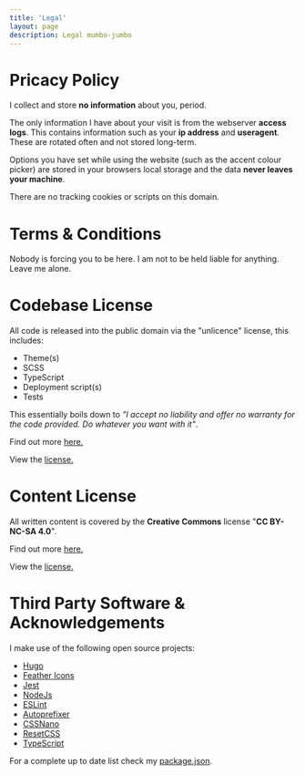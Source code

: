 ```yaml
---
title: 'Legal'
layout: page
description: Legal mumbo-jumbo
---
```


# Pricacy Policy
I collect and store **no information** about you, period.

The only information I have about your visit is from the webserver **access logs**. This contains information such as your **ip address** and **useragent**. These are rotated often and not stored long-term.

Options you have set while using the website (such as the accent colour picker) are stored in your browsers local storage and the data **never leaves your machine**.

There are no tracking cookies or scripts on this domain.

# Terms & Conditions
Nobody is forcing you to be here. I am not to be held liable for anything. Leave me alone.

# Codebase License
All code is released into the public domain via the "unlicence" license, this includes:

- Theme(s)
- SCSS
- TypeScript
- Deployment script(s)
- Tests

This essentially boils down to _"I accept no liability and offer no warranty for the code provided. Do whatever you want with it"_.

Find out more [here.](https://unlicense.org/)

View the [license.](https://github.com/incinn/barnz.dev/blob/main/LICENSE)

# Content License
All written content is covered by the **Creative Commons** license "**CC BY-NC-SA 4.0**".

Find out more [here.](https://creativecommons.org/licenses/by-nc-sa/4.0/)

View the [license.](https://github.com/incinn/barnz.dev/blob/main/content/LICENSE)

# Third Party Software & Acknowledgements
I make use of the following open source projects:

- [Hugo](https://github.com/gohugoio/hugo)
- [Feather Icons](https://github.com/feathericons/feather)
- [Jest](https://github.com/facebook/jest)
- [NodeJs](https://github.com/nodejs/node)
- [ESLint](https://github.com/eslint/eslint)
- [Autoprefixer](https://github.com/postcss/autoprefixer)
- [CSSNano](https://github.com/cssnano/cssnano)
- [ResetCSS](https://github.com/shannonmoeller/reset-css)
- [TypeScript](https://github.com/Microsoft/TypeScript)

For a complete up to date list check my [package.json](https://github.com/incinn/barnz.dev/blob/main/package.json).

